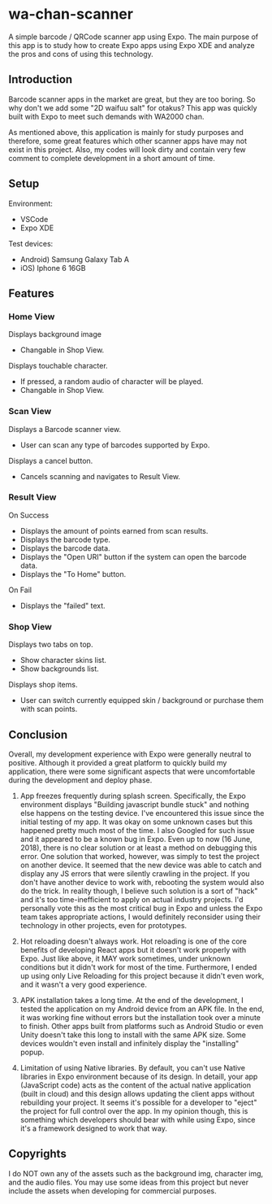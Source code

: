 # wa-chan-scanner

A simple barcode / QRCode scanner app using Expo. The main purpose of this app is to study how to create Expo apps using Expo XDE and analyze the pros and cons of using this technology.

## Introduction
Barcode scanner apps in the market are great, but they are too boring. So why don't we add some "2D waifuu salt" for otakus?
  This app was quickly built with Expo to meet such demands with WA2000 chan.
  
  As mentioned above, this application is mainly for study purposes and therefore, some great features which other scanner apps have may not exist in this project. Also, my codes will look dirty and contain very few comment to complete development in a short amount of time.

## Setup
Environment:
* VSCode
* Expo XDE
  
Test devices:
* Android) Samsung Galaxy Tab A
* iOS) Iphone 6 16GB

## Features
### Home View
Displays background image
* Changable in Shop View.
  
Displays touchable character.
* If pressed, a random audio of character will be played.
* Changable in Shop View.

### Scan View
Displays a Barcode scanner view.
* User can scan any type of barcodes supported by Expo.
  
Displays a cancel button.
* Cancels scanning and navigates to Result View.

### Result View
On Success
* Displays the amount of points earned from scan results.
* Displays the barcode type.
* Displays the barcode data.
* Displays the "Open URI" button if the system can open the barcode data.
* Displays the "To Home" button.
  
On Fail
* Displays the "failed" text.

### Shop View
Displays two tabs on top.
* Show character skins list.
* Show backgrounds list.
  
Displays shop items.
* User can switch currently equipped skin / background or purchase them with scan points.

## Conclusion
Overall, my development experience with Expo were generally neutral to positive. Although it provided a great platform to quickly build my application, there were some significant aspects that were uncomfortable during the development and deploy phase.
  
1. App freezes frequently during splash screen.
  Specifically, the Expo environment displays "Building javascript bundle stuck" and nothing else happens on the testing device.
  I've encountered this issue since the initial testing of my app. It was okay on some unknown cases but this happened pretty much most of the time. I also Googled for such issue and it appeared to be a known bug in Expo. Even up to now (16 June, 2018), there is no clear solution or at least a method on debugging this error.
  One solution that worked, however, was simply to test the project on another device. It seemed that the new device was able to catch and display any JS errors that were silently crawling in the project. If you don't have another device to work with, rebooting the system would also do the trick. In reality though, I believe such solution is a sort of "hack" and it's too time-inefficient to apply on actual industry projects.
  I'd personally vote this as the most critical bug in Expo and unless the Expo team takes appropriate actions, I would definitely reconsider using their technology in other projects, even for prototypes.
  
2. Hot reloading doesn't always work.
  Hot reloading is one of the core benefits of developing React apps but it doesn't work properly with Expo. Just like above, it MAY work sometimes, under unknown conditions but it didn't work for most of the time. Furthermore, I ended up using only Live Reloading for this project because it didn't even work, and it wasn't a very good experience.
  
3. APK installation takes a long time.
  At the end of the development, I tested the application on my Android device from an APK file. In the end, it was working fine without errors but the installation took over a minute to finish. Other apps built from platforms such as Android Studio or even Unity doesn't take this long to install with the same APK size. Some devices wouldn't even install and infinitely display the "installing" popup.
  
4. Limitation of using Native libraries.
  By default, you can't use Native libraries in Expo environment because of its design. In detaill, your app (JavaScript code) acts as the content of the actual native application (built in cloud) and this design allows updating the client apps without rebuilding your project. It seems it's possible for a developer to "eject" the project for full control over the app. In my opinion though, this is something which developers should bear with while using Expo, since it's a framework designed to work that way.

## Copyrights
I do NOT own any of the assets such as the background img, character img, and the audio files. You may use some ideas from this project but never include the assets when developing for commercial purposes.

